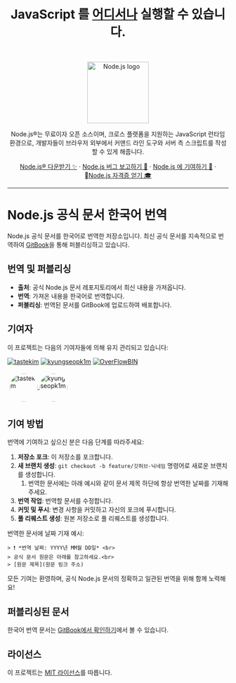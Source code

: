 <h1 align="center">JavaScript 를 <a href="https://nodejs.org/en/download">어디서나</a> 실행할 수 있습니다.</h1><br>

<p align="center">
  <a href="https://nodejs.org/">
    <img src="https://avatars.githubusercontent.com/u/9950313?s=200&v=4" alt="Node.js logo" height="140">
  </a>
</p>

<p align="center">
  Node.js®는 무료이자 오픈 소스이며, 크로스 플랫폼을 지원하는 JavaScript 런타임 환경으로, 개발자들이 브라우저 외부에서 커맨드 라인 도구와 서버 측 스크립트를 작성할 수 있게 해줍니다.
</p>

<p align="center">
  <a href="https://nodejs.org/en/download">Node.js® 다운받기 ✨</a>
  ·
  <a href="https://github.com/nodejs/node/issues/new/choose">Node.js 버그 보고하기 🐞</a>
  ·
  <a href="https://nodejs.org/en/get-involved">Node.js 에 기여하기 🫶</a>
  ·
  <a href="https://openjsf.org/certification/">Node.js 자격증 얻기 🎓</a>
</p>

----
# Node.js 공식 문서 한국어 번역

Node.js 공식 문서를 한국어로 번역한 저장소입니다. 최신 공식 문서를 지속적으로 번역하여 [GitBook](https://tastekim.gitbook.io/nodejs-ko/)을 통해 퍼블리싱하고 있습니다.

## 번역 및 퍼블리싱

- **출처**: 공식 Node.js 문서 레포지토리에서 최신 내용을 가져옵니다.
- **번역**: 가져온 내용을 한국어로 번역합니다.
- **퍼블리싱**: 번역된 문서를 GitBook에 업로드하여 배포합니다.

## 기여자

이 프로젝트는 다음의 기여자들에 의해 유지 관리되고 있습니다:

[![tastekim](https://img.shields.io/badge/tastekim-ProjectOwner-blue)](https://github.com/tastekim)
[![kyungseopk1m](https://img.shields.io/badge/kyungseopk1m-ProjectOwner-blue)](https://github.com/kyungseopk1m)
[![OverFlowBIN](https://img.shields.io/badge/OverFlowBIN-ProjectOwner-blue)](https://github.com/OverFlowBIN)

<div style="display: flex; flex-wrap: wrap; align-items: flex-start;">
        <div style="width: {width_percent}%; padding: 5px; box-sizing: border-box;">
        <a href="https://github.com/tastekim" target="_blank">
          <img src="https://avatars.githubusercontent.com/u/112174727?v=4" alt="tastekim" style="vertical-align: middle; width: 64; height: 64px; border-radius: 50%"/>
        </a>
        <a href="https://github.com/kyungseopk1m" target="_blank">
          <img src="https://avatars.githubusercontent.com/u/101553623?v=4" alt="kyungseopk1m" style="vertical-align: middle; width: 64; height: 64px; border-radius: 50%"/>
        </a></div>
    </div>

## 기여 방법

번역에 기여하고 싶으신 분은 다음 단계를 따라주세요:

1. **저장소 포크**: 이 저장소를 포크합니다.
2. **새 브랜치 생성**: `git checkout -b feature/깃허브-닉네임` 명령어로 새로운 브랜치를 생성합니다.
    1. 번역한 문서에는 아래 예시와 같이 문서 제목 하단에 항상 번역한 날짜를 기재해 주세요. 
4. **번역 작업**: 번역할 문서를 수정합니다.
5. **커밋 및 푸시**: 변경 사항을 커밋하고 자신의 포크에 푸시합니다.
6. **풀 리퀘스트 생성**: 원본 저장소로 풀 리퀘스트를 생성합니다.

번역한 문서에 날짜 기재 예시:
```
> ❗️ *번역 날짜: YYYY년 MM월 DD일* <br>
> 공식 문서 원문은 아래를 참고하세요.<br>
> [원문 제목](원문 링크 주소)
```

모든 기여는 환영하며, 공식 Node.js 문서의 정확하고 일관된 번역을 위해 함께 노력해요!

## 퍼블리싱된 문서

한국어 번역 문서는 [GitBook에서 확인하기](https://tastekim.gitbook.io/nodejs-ko)에서 볼 수 있습니다.

## 라이선스

이 프로젝트는 [MIT 라이선스](LICENSE)를 따릅니다.
